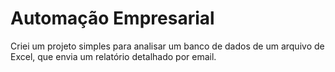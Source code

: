 # Automação Empresarial

Criei um projeto  simples para analisar um banco de dados de um arquivo de Excel, que envia  um relatório detalhado por email.
